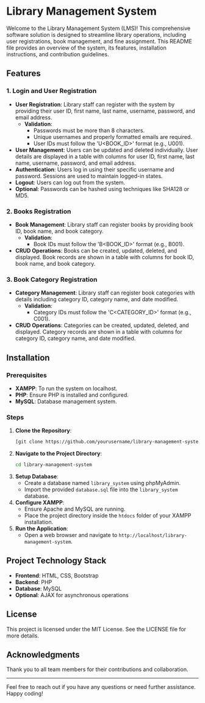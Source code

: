 # Library Management System

Welcome to the Library Management System (LMS)! This comprehensive software solution is designed to streamline library operations, including user registrations, book management, and fine assignment. This README file provides an overview of the system, its features, installation instructions, and contribution guidelines.

## Features

### 1. Login and User Registration
- **User Registration**: Library staff can register with the system by providing their user ID, first name, last name, username, password, and email address.
  - **Validation**:
    - Passwords must be more than 8 characters.
    - Unique usernames and properly formatted emails are required.
    - User IDs must follow the 'U<BOOK_ID>' format (e.g., U001).
- **User Management**: Users can be updated and deleted individually. User details are displayed in a table with columns for user ID, first name, last name, username, password, and email address.
- **Authentication**: Users log in using their specific username and password. Sessions are used to maintain logged-in states.
- **Logout**: Users can log out from the system.
- **Optional**: Passwords can be hashed using techniques like SHA128 or MD5.

### 2. Books Registration
- **Book Management**: Library staff can register books by providing book ID, book name, and book category.
  - **Validation**:
    - Book IDs must follow the 'B<BOOK_ID>' format (e.g., B001).
- **CRUD Operations**: Books can be created, updated, deleted, and displayed. Book records are shown in a table with columns for book ID, book name, and book category.

### 3. Book Category Registration
- **Category Management**: Library staff can register book categories with details including category ID, category name, and date modified.
  - **Validation**:
    - Category IDs must follow the 'C<CATEGORY_ID>' format (e.g., C001).
- **CRUD Operations**: Categories can be created, updated, deleted, and displayed. Category records are shown in a table with columns for category ID, category name, and date modified.

## Installation

### Prerequisites
- **XAMPP**: To run the system on localhost.
- **PHP**: Ensure PHP is installed and configured.
- **MySQL**: Database management system.

### Steps
1. **Clone the Repository**:
   ```bash
   [git clone https://github.com/yourusername/library-management-system.git](https://github.com/cycotechnolgies/LibararyManagementSystem.git)
   ```
2. **Navigate to the Project Directory**:
   ```bash
   cd library-management-system
   ```
3. **Setup Database**:
   - Create a database named `library_system` using phpMyAdmin.
   - Import the provided `database.sql` file into the `library_system` database.
4. **Configure XAMPP**:
   - Ensure Apache and MySQL are running.
   - Place the project directory inside the `htdocs` folder of your XAMPP installation.
5. **Run the Application**:
   - Open a web browser and navigate to `http://localhost/library-management-system`.

## Project Technology Stack
- **Frontend**: HTML, CSS, Bootstrap
- **Backend**: PHP
- **Database**: MySQL
- **Optional**: AJAX for asynchronous operations

## License
This project is licensed under the MIT License. See the LICENSE file for more details.

## Acknowledgments
Thank you to all team members for their contributions and collaboration.

---

Feel free to reach out if you have any questions or need further assistance. Happy coding!
